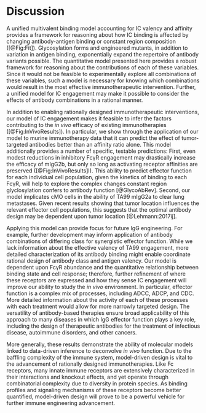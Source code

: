 # Discussion

A unified multivalent binding model accounting for IC valency and affinity provides a framework for reasoning about how IC binding is affected by changing antibody-antigen binding or constant region composition ([@Fig:Fit]). Glycosylation forms and engineered mutants, in addition to variation in antigen binding, exponentially expand the repertoire of antibody variants possible. The quantitative model presented here provides a robust framework for reasoning about the contributions of each of these variables. Since it would not be feasible to experimentally explore all combinations of these variables, such a model is necessary for knowing which combinations would result in the most effective immunotherapeutic intervention. Further, a unified model for IC engagement may make it possible to consider the effects of antibody combinations in a rational manner.

In addition to enabling rationally designed immunotherapeutic interventions, our model of IC engagement makes it feasible to infer the factors contributing to the *in vivo* efficacy of existing immunotherapies ([@Fig:InVivoResults]). In particular, we show through the application of our model to murine immunotherapy data that it can predict the effect of tumor-targeted antibodies better than an affinity ratio alone. This model additionally provides a number of specific, testable predictions: First, even modest reductions in inhibitory FcγR engagement may drastically increase the efficacy of mIgG2b, but only so long as activating receptor affinities are preserved ([@Fig:InVivoResults]I). This ability to predict effector function for each individual cell population, given the kinetics of binding to each FcγR, will help to explore the complex changes constant region glyclosylation confers to antibody function [@GlycoAbRev]. Second, our model implicates cMO cells in the ability of TA99 mIgG2a to clear lung metastases. Given recent results showing that tumor location influences the relevant effector cell populations, this suggests that the optimal antibody design may be dependent upon tumor location [@Lehmann:2017ij].

Applying this model can provide focus for future IgG engineering. For example, further development may inform application of antibody combinations of differing class for synergistic effector function. While we lack information about the effective valency of TA99 engagement, more detailed characterization of its antibody binding might enable coordinate rational design of antibody class and antigen valency. Our model is dependent upon FcγR abundance and the quantitative relationship between binding state and cell response; therefore, further refinement of where these receptors are expressed and how they sense IC engagement will improve our ability to study the *in vivo* environment. In particular, effector function is a complex mix of processes, including ADCC, ADCP, and CDC. More detailed information about the activity of each of these processes with each treatment would allow for more narrowly targeted design. The versatility of antibody-based therapies ensure broad applicability of this approach to many diseases in which IgG effector function plays a key role, including the design of therapeutic antibodies for the treatment of infectious disease, autoimmune disorders, and other cancers.

More generally, these results demonstrate the ability of molecular models linked to data-driven inference to deconvolve *in vivo* function. Due to the baffling complexity of the immune system, model-driven design is vital to the advancement of rationally designed immunotherapies. Like Fc receptors, many innate immune receptors are extensively characterized in their interactions and knockout effects, and yet operate through combinatorial complexity due to diversity in protein species. As binding profiles and signaling mechanisms of these receptors become better quantified, model-driven design will prove to be a powerful vehicle for further immune engineering advancement.
